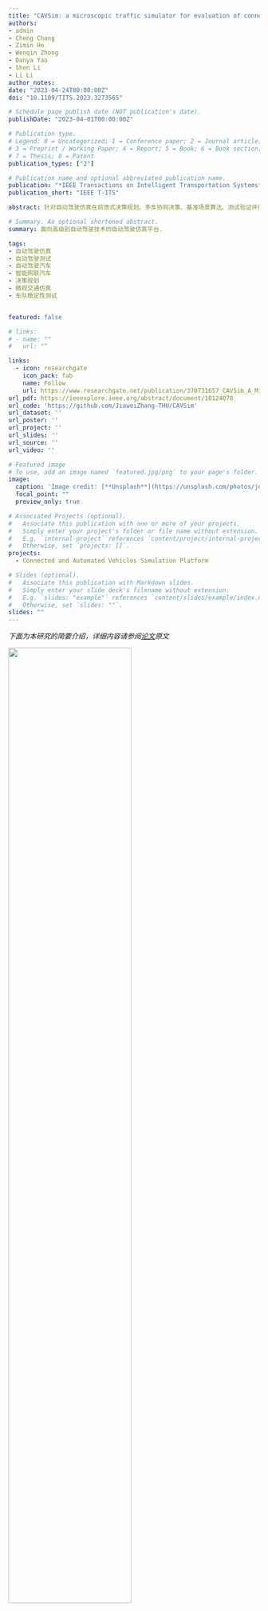 ```yaml
---
title: "CAVSim: a microscopic traffic simulator for evaluation of connected and automated vehicles"
authors:
- admin
- Cheng Chang
- Zimin He
- Wenqin Zhong
- Danya Yao
- Shen Li
- Li Li
author_notes:
date: "2023-04-24T00:00:00Z"
doi: "10.1109/TITS.2023.3273565"

# Schedule page publish date (NOT publication's date).
publishDate: "2023-04-01T00:00:00Z"

# Publication type.
# Legend: 0 = Uncategorized; 1 = Conference paper; 2 = Journal article;
# 3 = Preprint / Working Paper; 4 = Report; 5 = Book; 6 = Book section;
# 7 = Thesis; 8 = Patent
publication_types: ["2"]

# Publication name and optional abbreviated publication name.
publication: "*IEEE Transactions on Intelligent Transportation Systems* <br /> (中科院1区TOP期刊; JCR Q1区; 影响因子=9.551)"
publication_short: "IEEE T-ITS"

abstract: 针对自动驾驶仿真在前馈式决策规划、多车协同决策、基准场景算法、测试验证评估等方面的迫切需求，本工作研发了自动驾驶仿真测试平台CAVSim。该平台能够满足以上仿真需求，突出自动驾驶前馈式决策与规划，支持多车协同驾驶仿真。同时，该平台嵌入了丰富的协同决策场景、基准算法、测试功能，具有重要的研究和应用价值。该平台在开源后得到广泛应用，已有数十篇高水平学术论文基于该平台发表.

# Summary. An optional shortened abstract.
summary: 面向高级别自动驾驶技术的自动驾驶仿真平台.

tags:
- 自动驾驶仿真
- 自动驾驶测试
- 自动驾驶汽车
- 智能网联汽车
- 决策规划
- 微观交通仿真
- 车队稳定性测试


featured: false

# links:
# - name: ""
#   url: ""

links:
  - icon: researchgate
    icon_pack: fab
    name: Follow
    url: https://www.researchgate.net/publication/370731657_CAVSim_A_Microscopic_Traffic_Simulator_for_Evaluation_of_Connected_and_Automated_Vehicles
url_pdf: https://ieeexplore.ieee.org/abstract/document/10124078
url_code: 'https://github.com/JiaweiZhang-THU/CAVSim'
url_dataset: ''
url_poster: ''
url_project: ''
url_slides: ''
url_source: ''
url_video: ''

# Featured image
# To use, add an image named `featured.jpg/png` to your page's folder. 
image:
  caption: 'Image credit: [**Unsplash**](https://unsplash.com/photos/jdD8gXaTZsc)'
  focal_point: ""
  preview_only: true

# Associated Projects (optional).
#   Associate this publication with one or more of your projects.
#   Simply enter your project's folder or file name without extension.
#   E.g. `internal-project` references `content/project/internal-project/index.md`.
#   Otherwise, set `projects: []`.
projects:
  - Connected and Automated Vehicles Simulation Platform

# Slides (optional).
#   Associate this publication with Markdown slides.
#   Simply enter your slide deck's filename without extension.
#   E.g. `slides: "example"` references `content/slides/example/index.md`.
#   Otherwise, set `slides: ""`.
slides: ""
---
```




 *下面为本研究的简要介绍，详细内容请参阅[论文](https://ieeexplore.ieee.org/stamp/stamp.jsp?tp=&arnumber=10221733)原文*


<img src=Fig_1.jpg  width=70% />

**典型的智能网联汽车和自动驾驶汽车仿真环境**

---

<img src=Fig_2.jpg  width=95% />

**CAVSim的核心架构**. 基于模块化原理，设计了CAVSim的总体框架。CAVSim有三个核心组件：对象、算法和测试相关。首先，对象模块的元素，即道路和车辆，是用于构建仿真环境的主要组件，它们将频繁交互以模拟智能网联环境。其次，算法模块提供了有关交通和车辆的决策和规划方法。同时，算法模块专门提供各种接口，使研究人员可以通过改变某个接口来部署不同的算法，然后在CAVSim上进行微观自动驾驶仿真，以模拟和评估他们的方法。第三，测试相关模块提供了典型的标准化算法和可比较的性能指标。此外，紫色模块中的车辆更新流程图总结了CAVSim中车辆驾驶感知-决策-行动循环的主要步骤。

---

<img src=Fig_3.jpg  width=50% />

**对象模块——道路**. 道路是微观交通仿真环境的主要组成部分。在智能网联环境中，路测设备赋予道路丰富的角色和功能。为了增加CAVSim中交通场景的可扩展性，并考虑略侧设备的边缘性，我们基于典型的交通场景对道路进行分段，以获得基本的道路块，如图所示。3。

---

<img src=Fig_4.jpg  width=50% />

**前馈式决策规划示例**。在CAVSim中，自动驾驶车辆群体通过无信号交叉口的问题采用双层框架解决。在上层，集中式算法将冲突区域的通行权分配给控制区域中的车辆，而在下层，分布式轨迹规划算法基于集中式算法的输出以前馈模式规划车辆的运动。


---

<img src=Fig_5.jpg  width=50% />

**典型的无信号交叉口**。例如，“*BDEFCA*”是一个可行的通行顺序。当两辆车的路线冲突时，车辆在通过顺序中越靠前，其优先级就越高。例如，车辆*D*的优先级高于车辆*A*的优先级。

---
<img src=Fig_6.jpg  width=50% />

**典型的匝道合流区域**。自动驾驶车辆群体在匝道处合流是另一种典型的关键交通场景，其中智能网联技术将显著提高合流的安全性和效率。与无信号交叉口类似，匝道上的协同驾驶通常由双层框架解决。上层集中式算法解决了车辆的优先级关系，也可以称为通过顺序。下层分布式算法求解最优轨迹。

---
<img src=Fig_7.jpg  width=95% />

**CAVSim的测试功能示例——车队弦稳定性测试**. 串稳定性是指车辆在车队中任何位置的非零位置、速度或加速度波动的性能，这些波动在车队上游的传播中没有被放大，这是评估车队控制方法性能的核心指标。上图显示了CAVSim模拟器在不同车队巡航下获得的CAV车队的弦不稳定性和弦稳定性。特别是，图（a）显示，降低最大加速度以提高舒适度的设置可能会导致严重的不稳定性，导致上游车辆追尾。然而，目前没有一个模拟器提供自动的弦稳定性测试功能，大多数模拟器在模拟CAV车队的弦稳定行为方面存在不足。


---
<img src=Fig_8.jpg  width=60% />

**车队弦稳定性测试——信标发送频率（BSF）**. 在两轮通信之间，后车使用前车在上一轮通信中发送的信息来规划其运动。上图显示了车辆20在不同BSF下的速度。从结果中可以看出，BFS越高，即车辆从前一车辆获得信息的时间越长，将有助于提高车队的稳定性并减少上游车辆的速度下冲。然而，BFS对弦稳定性的改进是有限的。当BFS大于35Hz时，随着BSF的增加，车队的稳定性几乎不再提高。

---

<img src=Fig_9.jpg  width=60% />
<img src=Fig_10.jpg  width=60% />

**车队弦稳定性测试——最大加速度**.  使用CAVSim对不同最大加速度进行的稳稳定性测试结果上图所示。上图1显示了车辆20的速度变化。结果表明，随着最大加速度a_max的增加，车队的弦稳定性逐渐变好。当a_max≥1.2m/s^2时，车辆20的速度下冲减至0，即实现弦稳定性。上图2显示的车辆20的加速度变化也表明，增加最大加速度可以显著提高CAV排的弦稳定性。最大加速度越高，车辆20的反射时间就越短，恢复稳定性所需的时间也越短，即扰动的持续时间就越长。


---
<img src=Fig_11.jpg  width=70% />

**不同算法下车辆的轨迹**. 结果显示，当车流到达率较低时，基于蒙特卡洛树搜索的算法和基于动态规划的算法会协调部分个体车辆进行明显的减速以提高总体的效率，而绝大多数其他车辆的轨迹稳定平滑。相反，使用先进先出和改进的先进先出算法，许多车辆会减速，但减速幅度很小。这表明，当车辆较少时，为了提高整体效率，部分车辆需要做出牺牲，以便其他车辆能够更高效地通过十字路口。否则，许多车辆会减速。

---

<img src=Fig_12.jpg  width=70% />

**不同算法下车辆的轨迹**.结果显示了当车流到达率较大时的车辆轨迹。此时，在所有四种算法下都会出现由不同程度的拥堵引起的减速现象。其中，基于蒙特卡洛树搜索的算法具有较少的拥塞和较高的效率。另一方面，改进的基于FIFO的算法存在严重的拥塞。因此，如表I所示，它具有更高的延迟、能量消耗和燃料消耗。

---

表1： 无信号交叉口不同算法的基准结果
<img src=Table1.jpg  width=100% />

---

<img src=Fig_13.jpg  width=70% />

**公平性问题**. 然而，值得注意的是，提高整体效率可能会导致公平性差等缺陷。如表I中所列，在*380veh/h/lane*的到达速率下，基于MCTS的算法实现了比基于FIFO的算法更短的平均延迟，即更高的交通效率。然而，上图所示的结果表明，基于MCTS的算法将导致一些车辆的行驶时间较长。相反，尽管FIFO的平均延迟很大，但车辆之间的公平性更好。因此，我们认为，好的路权分配应该更好地平衡全局交通效率和个体效率，这仍然是无信号交叉口协同驾驶需要继续探索的课题。

---

<img src=Fig_14.jpg  width=100% />

**匝道基准结果**. 为了直观地展示不同匝道合流算法的特点，我们绘制了不同算法控制的车辆在拥堵交通条件下的时空轨迹，结果如上图所示。结果表明，基于分组、基于动态规划和基于规则的算法通常具有更高的效率和更低的能耗，可以以分组的方式引导同一车道上的车辆通过合流区。这表明，通过调整一些车辆的运动，可以显著降低通过冲突区的平均延迟和能耗。更重要的是，更好的通行顺序往往具有分组的形式。相反，基于FIFO的算法通常根据先到先得的原则分配路权。主干道和匝道上的车辆依次驶过冲突区，导致后续车辆明显减速，拥堵波有逐渐向上游扩散的风险。

---

表2： 匝道合流场景下不同算法的基准结果
<img src=Table2.jpg  width=100% />

---

<img src=Fig_16.jpg  width=70% />

基于FIFO的算法和基于MCTS的算法下，路网的宏观基本图结果。



---
**仿真视频**

+ 无信号交叉口
<img src="IntersectionGIF.gif" alt="Intersection" style="zoom:60%;" />

+ 高速路强交互换道环境
<img src="LaneChangGIF.gif" alt="Lane Change" style="zoom:60%;" />

+ 匝道合流
<img src="OnRampGIF.gif" alt="On-ramp" style="zoom:60%;" />

+ 大规模路网
<img src="RoadNetwork.gif" alt="Road network" style="zoom:60%;" />



## Citation
If you find our work is useful in your research, please consider citing:
```
@ARTICLE{10124078,
  author={Zhang, Jiawei and Chang, Cheng and He, Zimin and Zhong, Wenqin and Yao, Danya and Li, Shen and Li, Li},
  journal={IEEE Transactions on Intelligent Transportation Systems}, 
  title={CAVSim: A Microscopic Traffic Simulator for Evaluation of Connected and Automated Vehicles}, 
  year={2023},
  volume={},
  number={},
  pages={1-17},
  doi={10.1109/TITS.2023.3273565}
}
```

